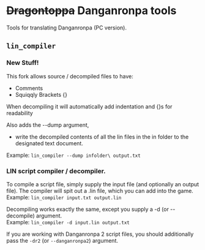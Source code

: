 <s>Dragontoppa</s> Danganronpa tools
====================================

Tools for translating Danganronpa (PC version).

## `lin_compiler`
### New Stuff!
This fork allows source / decompiled files to have:
+ Comments
+ Squiqqly Brackets {}

When decompiling it will automatically add indentation and {}s for readability

Also adds the --dump argument, 
+ write the decompiled contents of all the lin files in the in folder to the designated text document.

Example: `lin_compiler --dump infolder\ output.txt`

### LIN script compiler / decompiler.

To compile a script file, simply supply the input file (and optionally an
output file). The compiler will spit out a .lin file, which you can add into
the game.  
Example: `lin_compiler input.txt output.lin`

Decompiling works exactly the same, except you supply a -d (or --decompile)
argument.  
Example: `lin_compiler -d input.lin output.txt`

If you are working with Danganronpa 2 script files, you should additionally
pass the `-dr2` (or `--danganronpa2`) argument.

